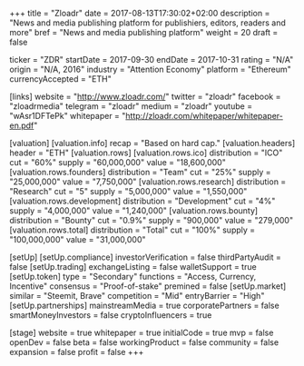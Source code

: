 +++
title = "Zloadr"
date = 2017-08-13T17:30:02+02:00
description = "News and media publishing platform for publishiers, editors, readers and more"
bref = "News and media publishing platform"
weight = 20
draft = false

ticker = "ZDR"
startDate = 2017-09-30
endDate = 2017-10-31
rating = "N/A"
origin = "N/A, 2016"
industry = "Attention Economy"
platform = "Ethereum"
currencyAccepted = "ETH"

[links]
  website = "http://www.zloadr.com/"
  twitter = "zloadr"
  facebook = "zloadrmedia"
  telegram = "zloadr"
  medium = "zloadr"
  youtube = "wAsr1DFTePk"
  whitepaper = "http://zloadr.com/whitepaper/whitepaper-en.pdf"

[valuation]
  [valuation.info]
    recap = "Based on hard cap."
  [valuation.headers]
    header = "ETH"
  [valuation.rows]
    [valuation.rows.ico]
      distribution = "ICO"
      cut = "60%"
      supply = "60,000,000"
      value = "18,600,000"
    [valuation.rows.founders]
      distribution = "Team"
      cut = "25%"
      supply = "25,000,000"
      value = "7,750,000"
    [valuation.rows.research]
      distribution = "Research"
      cut = "5"
      supply = "5,000,000"
      value = "1,550,000"
    [valuation.rows.development]
      distribution = "Development"
      cut = "4%"
      supply = "4,000,000"
      value = "1,240,000"
    [valuation.rows.bounty]
      distribution = "Bounty"
      cut = "0.9%"
      supply = "900,000"
      value = "279,000"
    [valuation.rows.total]
      distribution = "Total"
      cut = "100%"
      supply = "100,000,000"
      value = "31,000,000"

[setUp]
  [setUp.compliance]
    investorVerification = false
    thirdPartyAudit = false
  [setUp.trading]
    exchangeListing = false
    walletSupport = true
  [setUp.token]
    type = "Secondary"
    functions = "Access, Currency, Incentive"
    consensus = "Proof-of-stake"
    premined = false
  [setUp.market]
    similar = "Steemit, Brave"
    competition = "Mid"
    entryBarrier = "High"
  [setUp.partnerships]
    mainstreamMedia = true
    corporatePartners = false
    smartMoneyInvestors = false
    cryptoInfluencers = true

[stage]
  website = true
  whitepaper = true
  initialCode = true
  mvp = false
  openDev = false
  beta = false
  workingProduct = false
  community = false
  expansion = false
  profit = false
+++
